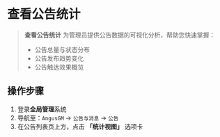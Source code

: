 # 查看公告统计

> **查看公告统计** 为管理员提供公告数据的可视化分析，帮助您快速掌握：
> - 公告总量与状态分布
> - 公告发布趋势变化
> - 公告触达效果概览

## 操作步骤

1. 登录**全局管理**系统
2. 导航至：`AngusGM` → `公告与消息` → `公告`
3. 在公告列表页上方，点击 **「统计视图」** 选项卡
